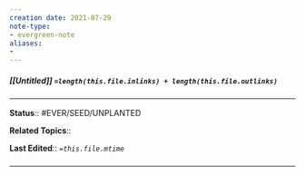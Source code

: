 ```yaml
---
creation date: 2021-07-29
note-type: 
- evergreen-note
aliases:
- 
---
```


##### [[Untitled]] `=length(this.file.inlinks) + length(this.file.outlinks)`


### <hr class="footnote"/>

**Status**:: #EVER/SEED/UNPLANTED 

**Related Topics**::  
	
**Last Edited**:: *`=this.file.mtime`*
	
### <hr class="references"/>
